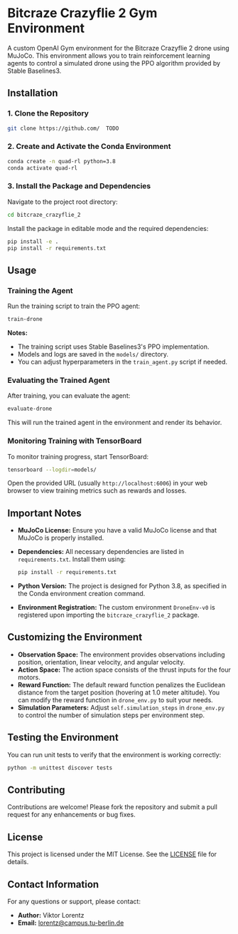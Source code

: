 # Bitcraze Crazyflie 2 Gym Environment

A custom OpenAI Gym environment for the Bitcraze Crazyflie 2 drone using MuJoCo. This environment allows you to train reinforcement learning agents to control a simulated drone using the PPO algorithm provided by Stable Baselines3.

## Installation

### 1. Clone the Repository

```bash
git clone https://github.com/  TODO
```

### 2. Create and Activate the Conda Environment

```bash
conda create -n quad-rl python=3.8
conda activate quad-rl
```

### 3. Install the Package and Dependencies

Navigate to the project root directory:

```bash
cd bitcraze_crazyflie_2
```

Install the package in editable mode and the required dependencies:

```bash
pip install -e .
pip install -r requirements.txt
```


## Usage

### Training the Agent

Run the training script to train the PPO agent:

```bash
train-drone
```

**Notes:**

- The training script uses Stable Baselines3's PPO implementation.
- Models and logs are saved in the `models/` directory.
- You can adjust hyperparameters in the `train_agent.py` script if needed.

### Evaluating the Trained Agent

After training, you can evaluate the agent:

```bash
evaluate-drone
```

This will run the trained agent in the environment and render its behavior.

### Monitoring Training with TensorBoard

To monitor training progress, start TensorBoard:

```bash
tensorboard --logdir=models/
```

Open the provided URL (usually `http://localhost:6006`) in your web browser to view training metrics such as rewards and losses.

## Important Notes

- **MuJoCo License:** Ensure you have a valid MuJoCo license and that MuJoCo is properly installed.
- **Dependencies:** All necessary dependencies are listed in `requirements.txt`. Install them using:

  ```bash
  pip install -r requirements.txt
  ```

- **Python Version:** The project is designed for Python 3.8, as specified in the Conda environment creation command.
- **Environment Registration:** The custom environment `DroneEnv-v0` is registered upon importing the `bitcraze_crazyflie_2` package.

## Customizing the Environment

- **Observation Space:** The environment provides observations including position, orientation, linear velocity, and angular velocity.
- **Action Space:** The action space consists of the thrust inputs for the four motors.
- **Reward Function:** The default reward function penalizes the Euclidean distance from the target position (hovering at 1.0 meter altitude). You can modify the reward function in `drone_env.py` to suit your needs.
- **Simulation Parameters:** Adjust `self.simulation_steps` in `drone_env.py` to control the number of simulation steps per environment step.

## Testing the Environment

You can run unit tests to verify that the environment is working correctly:

```bash
python -m unittest discover tests
```

## Contributing

Contributions are welcome! Please fork the repository and submit a pull request for any enhancements or bug fixes.

## License

This project is licensed under the MIT License. See the [LICENSE](LICENSE) file for details.

## Contact Information

For any questions or support, please contact:

- **Author:** Viktor Lorentz
- **Email:** lorentz@campus.tu-berlin.de